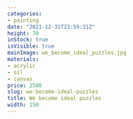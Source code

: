 ```yaml
---
categories:
- painting
date: "2021-12-31T23:59:31Z"
height: 70
inStock: true
isVisible: true
mainImage: we_become_ideal_puzzles.jpg
materials:
- acrylic
- oil
- canvas
price: 2500
slug: we-become-ideal-puzzles
title: We become ideal puzzles
width: 150
---
```


